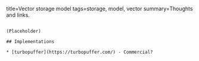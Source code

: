 title=Vector storage model
tags=storage, model, vector
summary=Thoughts and links.
~~~~~~

(Placeholder)

## Implementations

* [turbopuffer](https://turbopuffer.com/) - Commercial?
